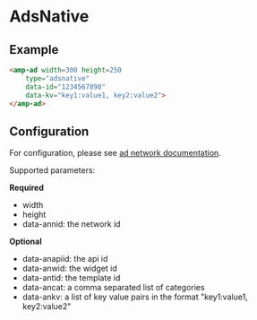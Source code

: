 <!---
Copyright 2015 The AMP HTML Authors. All Rights Reserved.

Licensed under the Apache License, Version 2.0 (the "License");
you may not use this file except in compliance with the License.
You may obtain a copy of the License at

      http://www.apache.org/licenses/LICENSE-2.0

Unless required by applicable law or agreed to in writing, software
distributed under the License is distributed on an "AS-IS" BASIS,
WITHOUT WARRANTIES OR CONDITIONS OF ANY KIND, either express or implied.
See the License for the specific language governing permissions and
limitations under the License.
-->

# AdsNative

## Example

```html
<amp-ad width=300 height=250
    type="adsnative"
    data-id="1234567890"
    data-kv="key1:value1, key2:value2">
</amp-ad>
```

## Configuration

For configuration, please see [ad network documentation](https://dev.adsnative.com).

Supported parameters:

**Required**
- width
- height
- data-annid:   the network id

**Optional**
- data-anapiid: the api id
- data-anwid:   the widget id
- data-antid:   the template id
- data-ancat:   a comma separated list of categories
- data-ankv:    a list of key value pairs in the format "key1:value1, key2:value2"
